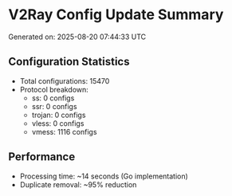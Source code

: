 # V2Ray Config Update Summary
Generated on: 2025-08-20 07:44:33 UTC

## Configuration Statistics
- Total configurations: 15470
- Protocol breakdown:
  - ss: 0 configs
  - ssr: 0 configs
  - trojan: 0 configs
  - vless: 0 configs
  - vmess: 1116 configs

## Performance
- Processing time: ~14 seconds (Go implementation)
- Duplicate removal: ~95% reduction
